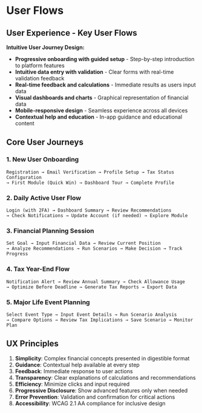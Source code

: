 # User Flows

## User Experience - Key User Flows

**Intuitive User Journey Design:**

- **Progressive onboarding with guided setup** - Step-by-step introduction to platform features
- **Intuitive data entry with validation** - Clear forms with real-time validation feedback
- **Real-time feedback and calculations** - Immediate results as users input data
- **Visual dashboards and charts** - Graphical representation of financial data
- **Mobile-responsive design** - Seamless experience across all devices
- **Contextual help and education** - In-app guidance and educational content

## Core User Journeys

### 1. New User Onboarding
```
Registration → Email Verification → Profile Setup → Tax Status Configuration
→ First Module (Quick Win) → Dashboard Tour → Complete Profile
```

### 2. Daily Active User Flow
```
Login (with 2FA) → Dashboard Summary → Review Recommendations
→ Check Notifications → Update Account (if needed) → Explore Module
```

### 3. Financial Planning Session
```
Set Goal → Input Financial Data → Review Current Position
→ Analyze Recommendations → Run Scenarios → Make Decision → Track Progress
```

### 4. Tax Year-End Flow
```
Notification Alert → Review Annual Summary → Check Allowance Usage
→ Optimize Before Deadline → Generate Tax Reports → Export Data
```

### 5. Major Life Event Planning
```
Select Event Type → Input Event Details → Run Scenario Analysis
→ Compare Options → Review Tax Implications → Save Scenario → Monitor Plan
```

## UX Principles

1. **Simplicity**: Complex financial concepts presented in digestible format
2. **Guidance**: Contextual help available at every step
3. **Feedback**: Immediate response to user actions
4. **Transparency**: Clear explanations of calculations and recommendations
5. **Efficiency**: Minimize clicks and input required
6. **Progressive Disclosure**: Show advanced features only when needed
7. **Error Prevention**: Validation and confirmation for critical actions
8. **Accessibility**: WCAG 2.1 AA compliance for inclusive design
